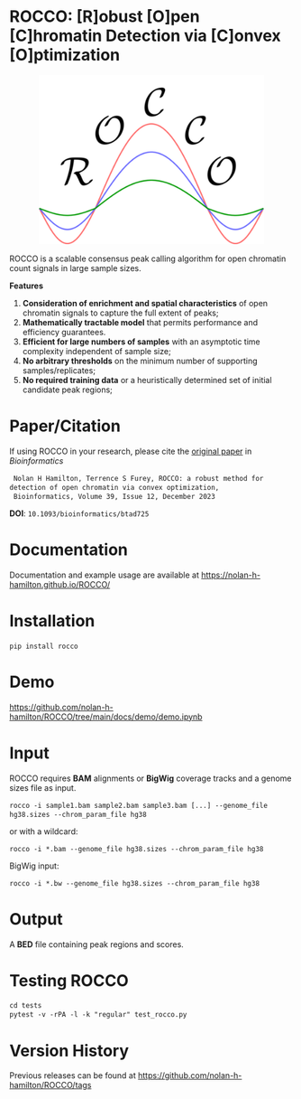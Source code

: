 # ROCCO: [R]obust [O]pen [C]hromatin Detection via [C]onvex [O]ptimization

<p align="center">
<img width="400" alt="logo" src="docs/logo.png">

ROCCO is a scalable consensus peak calling algorithm for open chromatin count signals in large sample sizes.

**Features**

1. **Consideration of enrichment and spatial characteristics** of open chromatin signals to capture the full extent of peaks;
2. **Mathematically tractable model** that permits performance and efficiency guarantees.
3. **Efficient for large numbers of samples** with an asymptotic time complexity independent of sample size;
4. **No arbitrary thresholds** on the minimum number of supporting samples/replicates;
5. **No required training data** or a heuristically determined set of initial candidate peak regions;


# Paper/Citation

If using ROCCO in your research, please cite the [original paper](https://doi.org/10.1093/bioinformatics/btad725) in *Bioinformatics*


   ```
    Nolan H Hamilton, Terrence S Furey, ROCCO: a robust method for detection of open chromatin via convex optimization,
    Bioinformatics, Volume 39, Issue 12, December 2023
   ```

**DOI**: ``10.1093/bioinformatics/btad725``

# Documentation

Documentation and example usage are available at https://nolan-h-hamilton.github.io/ROCCO/

# Installation

   ```
   pip install rocco
   ```

# Demo

https://github.com/nolan-h-hamilton/ROCCO/tree/main/docs/demo/demo.ipynb

# Input
ROCCO requires **BAM** alignments or **BigWig** coverage tracks and a genome sizes file as input.

   ```
   rocco -i sample1.bam sample2.bam sample3.bam [...] --genome_file hg38.sizes --chrom_param_file hg38
   ```

or with a wildcard:

   ```
   rocco -i *.bam --genome_file hg38.sizes --chrom_param_file hg38
   ```

BigWig input:

   ```
   rocco -i *.bw --genome_file hg38.sizes --chrom_param_file hg38
   ```

# Output

A **BED** file containing peak regions and scores.


# Testing ROCCO

  ```
  cd tests
  pytest -v -rPA -l -k "regular" test_rocco.py
  ```

# Version History

Previous releases can be found at https://github.com/nolan-h-hamilton/ROCCO/tags
